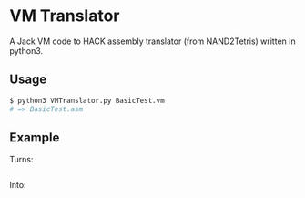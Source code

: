 # VM Translator

A Jack VM code to HACK assembly translator (from NAND2Tetris) written in python3.

## Usage

```bash
$ python3 VMTranslator.py BasicTest.vm
# => BasicTest.asm
```

## Example

Turns:

```
```

Into:

```
```
